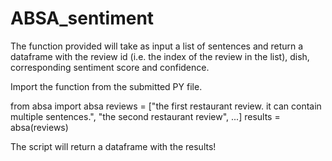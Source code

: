 # ABSA_sentiment
 The function provided will take as input a list of sentences and return a dataframe with the review id (i.e. the index of the review in the list), dish, corresponding sentiment score and confidence.

Import the function from the submitted PY file. 

from absa import absa
reviews = ["the first restaurant review. it can contain multiple sentences.",
           "the second restaurant review",
           ...]
results = absa(reviews)

The script will return a dataframe with the results!
